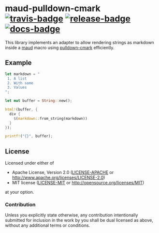# maud-pulldown-cmark [![travis-badge][]][travis] [![release-badge][]][cargo] [![docs-badge][]][docs]

This library implements an adapter to allow rendering strings as markdown inside
a [maud][] macro using [pulldown-cmark][] efficiently.

## Example

```rust
let markdown = "
 1. A list
 2. With some
 3. Values
";

let mut buffer = String::new();

html!(buffer, {
  div {
    $(markdown::from_string(markdown))
  }
});

printf!("{}", buffer);
```

## License

Licensed under either of

 * Apache License, Version 2.0 ([LICENSE-APACHE](LICENSE-APACHE) or http://www.apache.org/licenses/LICENSE-2.0)
 * MIT license ([LICENSE-MIT](LICENSE-MIT) or http://opensource.org/licenses/MIT)

at your option.

### Contribution

Unless you explicitly state otherwise, any contribution intentionally submitted
for inclusion in the work by you shall be dual licensed as above, without any
additional terms or conditions.

[travis-badge]: https://img.shields.io/travis/Nemo157/maud-pulldown-cmark.svg?style=flat-square
[travis]: https://travis-ci.org/Nemo157/maud-pulldown-cmark
[release-badge]: https://img.shields.io/github/release/Nemo157/maud-pulldown-cmark.svg?style=flat-square
[cargo]: https://crates.io/crates/maud-pulldown-cmark
[docs-badge]: https://img.shields.io/badge/API-docs-blue.svg?style=flat-square
[docs]: https://nemo157.com/maud-pulldown-cmark/
[maud]: https://github.com/lfairy/maud
[pulldown-cmark]: https://github.com/google/pulldown-cmark
